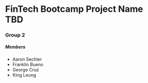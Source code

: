 # FinTech Bootcamp Project Name TBD
### Group 2
##### Members
* Aaron Sechler
* Franklin Bueno
* George Cruz
* King Leung
